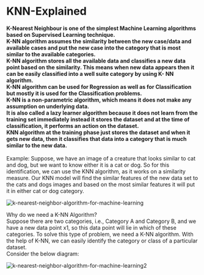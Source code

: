 # KNN-Explained

**K-Nearest Neighbour is one of the simplest Machine Learning algorithms based on Supervised Learning technique.<br>
K-NN algorithm assumes the similarity between the new case/data and available cases and put the new case into the category that is most similar to the available categories.<br>
K-NN algorithm stores all the available data and classifies a new data point based on the similarity. This means when new data appears then it can be easily classified into a well suite category by using K- NN algorithm.<br>
K-NN algorithm can be used for Regression as well as for Classification but mostly it is used for the Classification problems.<br>
K-NN is a non-parametric algorithm, which means it does not make any assumption on underlying data.<br>
It is also called a lazy learner algorithm because it does not learn from the training set immediately instead it stores the dataset and at the time of classification, it performs an action on the dataset.<br>
KNN algorithm at the training phase just stores the dataset and when it gets new data, then it classifies that data into a category that is much similar to the new data.<br><br>**
Example: Suppose, we have an image of a creature that looks similar to cat and dog, but we want to know either it is a cat or dog. So for this identification, we can use the KNN algorithm, as it works on a similarity measure. Our KNN model will find the similar features of the new data set to the cats and dogs images and based on the most similar features it will put it in either cat or dog category.

![k-nearest-neighbor-algorithm-for-machine-learning](https://github.com/bensonjose/KNN-Explained/assets/90842204/b9410ae2-e745-4b68-b95b-b1b9b855fc21)

Why do we need a K-NN Algorithm?<br>
Suppose there are two categories, i.e., Category A and Category B, and we have a new data point x1, so this data point will lie in which of these categories. To solve this type of problem, we need a K-NN algorithm. With the help of K-NN, we can easily identify the category or class of a particular dataset. <br> Consider the below diagram:<br>


![k-nearest-neighbor-algorithm-for-machine-learning2](https://github.com/bensonjose/KNN-Explained/assets/90842204/6a108c29-efc9-4cfa-891e-e39c5c22dbae)
